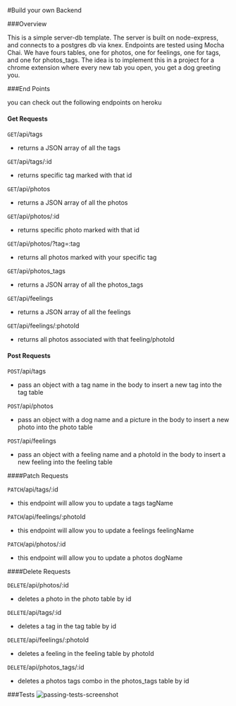 #Build your own Backend

###Overview

This  is a simple server-db template. The server is built on node-express, and connects to a postgres db via knex. Endpoints are tested using Mocha Chai. We have fours tables, one for photos, one for feelings, one for tags, and one for photos_tags. The idea is to implement this in a project for a chrome extension where every new tab you open, you get a dog greeting you.

###End Points

you can check out the following endpoints on heroku

#### Get Requests

`GET`/api/tags

* returns a JSON array of all the tags

`GET`/api/tags/:id

* returns specific tag marked with that id

`GET`/api/photos

* returns a JSON array of all the photos

`GET`/api/photos/:id

* returns specific photo marked with that id

`GET`/api/photos/?tag=:tag

* returns all photos marked with your specific tag

`GET`/api/photos_tags

* returns a JSON array of all the photos_tags

`GET`/api/feelings

* returns a JSON array of all the feelings

`GET`/api/feelings/:photoId

* returns all photos associated with that feeling/photoId

#### Post Requests

`POST`/api/tags

* pass an object with a tag name in the body to insert a new tag into the tag table

`POST`/api/photos

* pass an object with a dog name and a picture in the body to insert a new photo into the photo table

`POST`/api/feelings

* pass an object with a feeling name and a photoId in the body to insert a new feeling into the feeling table

####Patch Requests

`PATCH`/api/tags/:id

* this endpoint will allow you to update a tags tagName

`PATCH`/api/feelings/:photoId

* this endpoint will allow you to update a feelings feelingName

`PATCH`/api/photos/:id

* this endpoint will allow you to update a photos dogName

####Delete Requests

`DELETE`/api/photos/:id

* deletes a photo in the photo table by id

`DELETE`/api/tags/:id

* deletes a tag in the tag table by id

`DELETE`/api/feelings/:photoId

* deletes a feeling in the feeling table by photoId

`DELETE`/api/photos_tags/:id

* deletes a photos tags combo in the photos_tags table by id

###Tests
![passing-tests-screenshot](http://imgur.com/a/aggAk)
